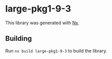 # large-pkg1-9-3

This library was generated with [Nx](https://nx.dev).

## Building

Run `nx build large-pkg1-9-3` to build the library.
